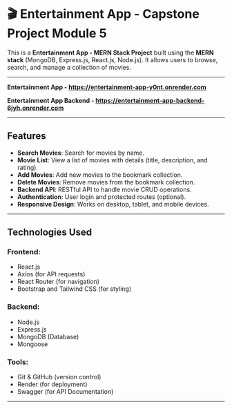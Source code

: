 # 🎬 Entertainment App - Capstone Project Module 5

This is a **Entertainment App - MERN Stack Project** built using the **MERN stack** (MongoDB, Express.js, React.js, Node.js). It allows users to browse, search, and manage a collection of movies.

---

**Entertainment App - https://entertainment-app-y0nt.onrender.com**

**Entertainment App Backend - https://entertainment-app-backend-6jyh.onrender.com**

---

## Features

- **Search Movies**: Search for movies by name.
- **Movie List**: View a list of movies with details (title, description, and rating).
- **Add Movies**: Add new movies to the bookmark collection.
- **Delete Movies**: Remove movies from the bookmark collection.
- **Backend API**: RESTful API to handle movie CRUD operations.
- **Authentication**: User login and protected routes (optional).
- **Responsive Design**: Works on desktop, tablet, and mobile devices.

---

## Technologies Used

### **Frontend**:
- React.js
- Axios (for API requests)
- React Router (for navigation)
- Bootstrap and Tailwind CSS (for styling)

### **Backend**:
- Node.js
- Express.js
- MongoDB (Database)
- Mongoose

### **Tools**:
- Git & GitHub (version control)
- Render (for deployment)
- Swagger (for API Documentation)

---



